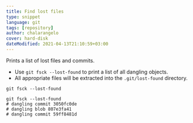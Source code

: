 ```yaml
---
title: Find lost files
type: snippet
language: git
tags: [repository]
author: chalarangelo
cover: hard-disk
dateModified: 2021-04-13T21:10:59+03:00
---
```


Prints a list of lost files and commits.

- Use `git fsck --lost-found` to print a list of all dangling objects.
- All appropriate files will be extracted into the `.git/lost-found` directory.

```shell
git fsck --lost-found
```

```shell
git fsck --lost-found
# dangling commit 3050fc0de
# dangling blob 807e3fa41
# dangling commit 59ff8481d
```
